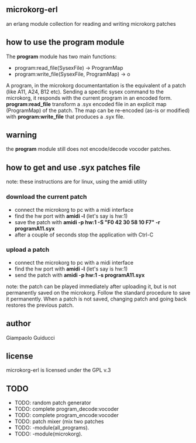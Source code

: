 ## microkorg-erl

an erlang module collection for reading and writing microkorg patches

## how to use the **program** module

The **program** module has two main functions:

- program:read_file(SysexFile) -> ProgramMap
- program:write_file(SysexFile, ProgramMap) -> o

A program, in the microkorg documentantation is the equivalent of a patch (like A11, A24, B12 etc). Sending a specific sysex command to the microkorg, it responds with the current program in an encoded form. **program:read_file** transform a .syx encoded file in an explicit map (ProgramMap) of the patch. The map can be re-encoded (as-is or modified) with **program:write_file** that produces a .syx file.

## warning

the **program** module still does not encode/decode vocoder patches.

## how to get and use .syx patches file

note: these instructions are for linux, using the amidi utility

### download the current patch

- connect the microkorg to pc with a midi interface
- find the hw port with **amidi -l** (let's say is hw:1)
- save the patch with **amidi -p hw:1 -S "F0 42 30 58 10 F7" -r programA11.syx**
- after a couple of seconds stop the application with Ctrl-C

### upload a patch

- connect the microkorg to pc with a midi interface
- find the hw port with **amidi -l** (let's say is hw:1)
- send the patch with **amidi -p hw:1 -s programA11.syx**

note: the patch can be played immediately after uploading it, but is not permanently saved on the microkorg. Follow the standard procedure to save it permanently. When a patch is not saved, changing patch and going back restores the previous patch.

## author

Giampaolo Guiducci

## license

microkorg-erl is licensed under the GPL v.3

## TODO

- TODO: random patch generator
- TODO: complete program_decode:vocoder
- TODO: complete program_encode:vocoder
- TODO: patch mixer (mix two patches 
- TODO: -module(all_programs).
- TODO: -module(microkorg).
